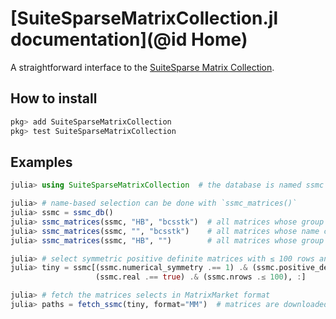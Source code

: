 # [SuiteSparseMatrixCollection.jl documentation](@id Home)

A straightforward interface to the [SuiteSparse Matrix Collection](https://sparse.tamu.edu/).

## How to install

```julia
pkg> add SuiteSparseMatrixCollection
pkg> test SuiteSparseMatrixCollection
```

## Examples

```julia
julia> using SuiteSparseMatrixCollection  # the database is named ssmc

julia> # name-based selection can be done with `ssmc_matrices()`
julia> ssmc = ssmc_db()
julia> ssmc_matrices(ssmc, "HB", "bcsstk")  # all matrices whose group contains "HB" and name contains "bcsstk"
julia> ssmc_matrices(ssmc, "", "bcsstk")    # all matrices whose name contains "bcsstk"
julia> ssmc_matrices(ssmc, "HB", "")        # all matrices whose group contains "HB"

julia> # select symmetric positive definite matrices with ≤ 100 rows and columns
julia> tiny = ssmc[(ssmc.numerical_symmetry .== 1) .& (ssmc.positive_definite.== true) .&
                   (ssmc.real .== true) .& (ssmc.nrows .≤ 100), :]

julia> # fetch the matrices selects in MatrixMarket format
julia> paths = fetch_ssmc(tiny, format="MM")  # matrices are downloaded in paths
```
